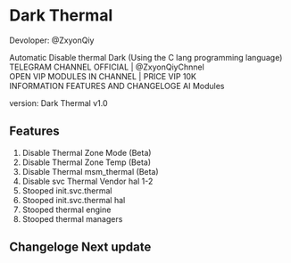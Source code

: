 # Dark Thermal
Devoloper: @ZxyonQiy

 Automatic Disable thermal Dark (Using the C lang programming language) <br />
 TELEGRAM CHANNEL OFFICIAL | @ZxyonQiyChnnel  <br />
  OPEN VIP MODULES IN CHANNEL | PRICE VIP 10K <br />
 INFORMATION FEATURES AND CHANGELOGE AI Modules <br />

version: Dark Thermal v1.0 <br />
## Features <br />
1. Disable Thermal Zone Mode (Beta)
2. Disable Thermal Zone Temp (Beta)
3. Disable Thermal msm_thermal (Beta)
4. Disable svc Thermal Vendor hal 1-2
5. Stooped init.svc.thermal
6. Stooped init.svc.thermal hal
7. Stooped thermal engine
8. Stooped thermal managers

## Changeloge Next update <br />

